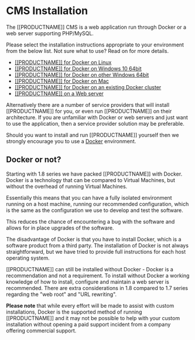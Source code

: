 <!--toc=cms_installation-->
# CMS Installation

The [[PRODUCTNAME]] CMS is a web application run through Docker or a web server
supporting PHP/MySQL.

Please select the installation instructions appropriate to your environment from
the below list. Not sure what to use? Read on for more details.

 - [[[PRODUCTNAME]] for Docker on Linux](install_docker_linux.html)
 - [[[PRODUCTNAME]] for Docker on Windows 10 64bit](install_docker_win10_64bit.html)
 - [[[PRODUCTNAME]] for Docker on other Windows 64bit](install_docker_winother_64bit.html)
 - [[[PRODUCTNAME]] for Docker on Mac](install_docker_mac.html)
 - [[[PRODUCTNAME]] for Docker on an existing Docker cluster](install_docker_without_compose.html)
 - [[[PRODUCTNAME]] on a Web server](manual_install.html)

Alternatively there are a number of service providers that will install [[PRODUCTNAME]] for
you, or even run [[PRODUCTNAME]] on their architecture. If you are unfamiliar
with Docker or web servers and just want to use the application, then a service provider
solution may be preferable.

Should you want to install and run [[PRODUCTNAME]] yourself then we strongly
encourage you to use a [Docker](install_docker.html) environment.

## Docker or not?
Starting with 1.8 series we have packed [[PRODUCTNAME]] with Docker. Docker is
a technology that can be compared to Virtual Machines, but without the overhead
of running Virtual Machines.

Essentially this means that you can have a fully isolated environment running
on a host machine, running our recommended configuration, which is the same
as the configuration we use to develop and test the software.

This reduces the chance of encountering a bug with the software and allows
for in place upgrades of the software.

The disadvantage of Docker is that you have to install Docker, which is a software
product from a third party. The installation of Docker is not always straightforward,
but we have tried to provide full instructions for each host operating system.

[[PRODUCTNAME]] can still be installed without Docker - Docker is a recommendation
and not a requirement. To install without Docker a working knowledge of how to
install, configure and maintain a web server is recommended. There are extra
considerations in 1.8 compared to 1.7 series regarding the "web root" and
"URL rewriting".

**Please note** that while every effort will be made to assist with custom
installations, Docker is the supported method of running [[PRODUCTNAME]] and it
may not be possible to help with your custom installation without opening a paid
support incident from a company offering commercial support.
